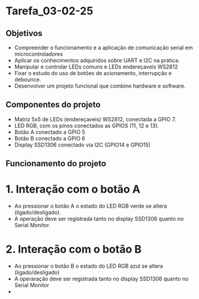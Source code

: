 # Tarefa_03-02-25

## Objetivos
- Compreender o funcionamento e a aplicação de comunicação serial em microcontroladores
- Aplicar os conhecimentos adquiridos sobre UART e I2C na prática.
- Manipular e controlar LEDs comuns e LEDs endereçaveis WS2812
- Fixar o estudo do uso de botões de acionamento, interrupção e debounce.
- Desenvolver um projeto funcional que combine hardware e software.

## Componentes do projeto
- Matriz 5x5 de LEDs (endereçaveis) WS2812, conectada a GPIO 7.
- LED RGB, com os pinos conectados as GPIOS (11, 12 e 13).
- Botão A conectado a GPIO 5
- Botão B conectado a GPIO 6
- Display SSD1306 conectado via I2C (GPIO14 e GPIO15)

## Funcionamento do projeto

# 1. Interação com o botão A
- Ao pressionar o botão A o estado do LED RGB verde se altera (ligado/desligado).
- A operação deve ser registrada tanto no display SSD1306 quanto no Serial Monitor.
# 2. Interação com o botão B
- Ao pressionar o botão B o estado do LED RGB azul se altera (ligado/desligado)
- A operaração deve ser registrada tanto no display SSD1306 quanto no Serial Monitor
- 
